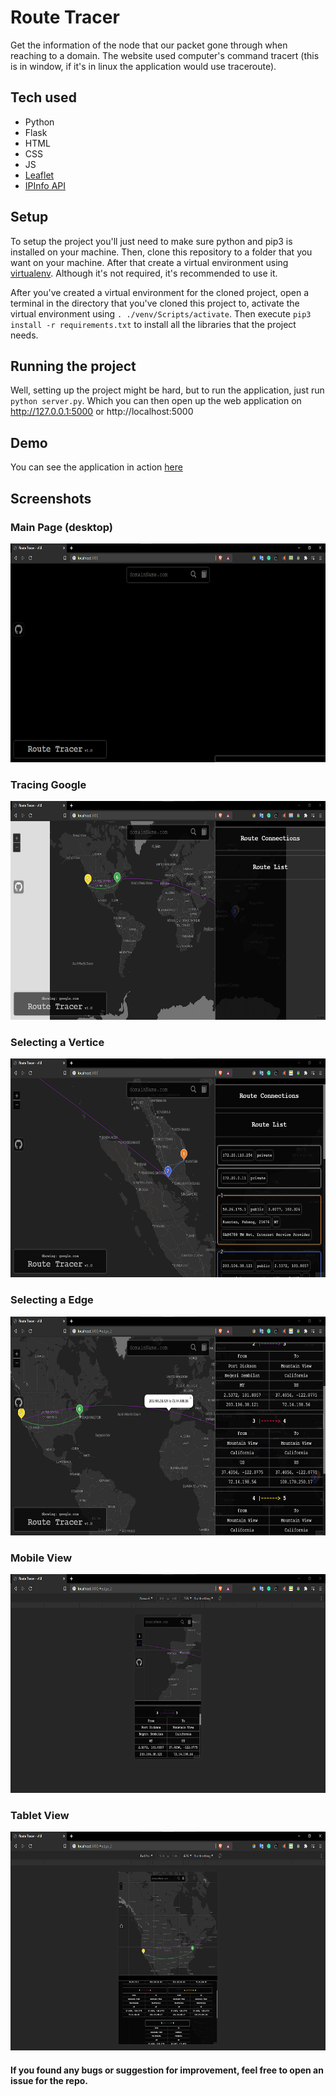 # Route Tracer
Get the information of the node that our packet gone through when reaching to a domain. The website used computer's command tracert (this is in window, if it's in linux the application would use traceroute).

## Tech used

 - Python
 - Flask
 - HTML
 - CSS
 - JS
 - [Leaflet](https://leafletjs.com/)
 - [IPInfo API](https://ipinfo.io/)

## Setup

To setup the project you'll just need to make sure python and pip3 is installed on your machine. Then, clone this repository to a folder that you want on your machine. After that create a virtual environment using [virtualenv](https://pypi.org/project/virtualenv/). Although it's not required, it's recommended to use it.

After you've created a virtual environment for the cloned project, open a terminal in the directory that you've cloned this project to, activate the virtual environment using ```. ./venv/Scripts/activate```. Then execute ```pip3 install -r requirements.txt``` to install all the libraries that the project needs.

## Running the project

Well, setting up the project might be hard, but to run the application, just run ```python server.py```. Which you can then open up the web application on http://127.0.0.1:5000 or http://localhost:5000

## Demo

You can see the application in action [here](https://www.youtube.com/watch?v=hHN45rq4lUU)

## Screenshots 

### Main Page (desktop)
<img src="https://github.com/Leonlit/route_tracer/blob/main/assets/images/main_page.png?raw=true" alt="main page (desktop)" height="350px">

### Tracing Google
<img src="https://github.com/Leonlit/route_tracer/blob/main/assets/images/tracing_google.png?raw=true" alt="Tracing Google" height="350px">

### Selecting a Vertice
<img src="https://github.com/Leonlit/route_tracer/blob/main/assets/images/selecting_vertices.png?raw=true" alt="Selecting a vertice on the map" height="350px">

### Selecting a Edge
<img src="https://github.com/Leonlit/route_tracer/blob/main/assets/images/selecting_edge.png?raw=true" alt="Selecting a edge on the map" height="350px">

### Mobile View
<img src="https://github.com/Leonlit/route_tracer/blob/main/assets/images/mobile_view.png?raw=true" alt="Viewing page in mobile mode" height="350px">

### Tablet View
<img src="https://github.com/Leonlit/route_tracer/blob/main/assets/images/tablet_view.png?raw=true" alt="Viewing page in tablet mode" height="350px">

#### If you found any bugs or suggestion for improvement, feel free to open an issue for the repo.
